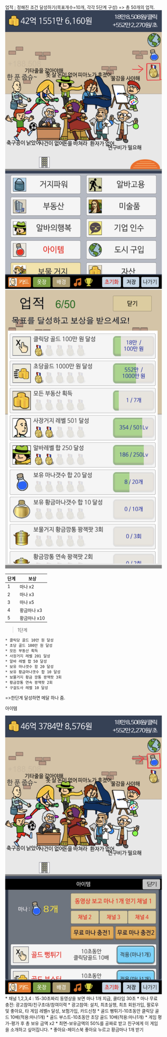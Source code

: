 업적
 ; 정해진 조건 달성하기(목표개수=10개, 각각 5단계 구성)
	 => 총 50개의 업적. 
![메달모양인터페이스](./메달모양인터페이스.jpg)
![업적](./업적.png)

| 단계 | 보상 |
|------|------|
| 1    | 마나 x2   |
| 2    | 마나 x3     |
| 3    | 마나 x5     |
| 4    | 황금마나 x3     |
| 5    | 황금마나 x10    |

  > 1단계

	* 클릭당 골드 10만 원 달성
	* 초당 골드 100만 원 달성
	* 모든 부동산 획득
	* 사장거지 레벨 201 달성
	* 알바 레벨 합 50 달성
	* 보유 마나갯수 함 20 달성
	* 보유 황금마나갯수 합 10 달성
 	* 보물거지 황금 깡통 꽝잭팟 3회
	* 황금깡통 연속 꽝잭팟 2회
	* 구걸도사 레벨 10 달성

=>한단계 달성하면 메달 하나 줌.


아이템

![물약모양인터페이스(아이템)](./물약모양인터페이스(아이템).jpg)
	* 채널 1,2,3,4 : 15-30초짜리 동영상을 보면 마나 1개 지급, 쿨타임 30초
	* 마나 무료 충전: 광고참여/친구초대/참여이력
	* 광고참여: 설치, 최초실행, 최초 회원가입, 팔로우 및 좋아요, 타 게임 레벨n 달성, 보험가입, 카드신청
	* 골드 뻥튀기-10초동안 클릭당 골드 10배(적용:마나1개)
	* 골드 부스트-10초동안 초당 골드 10배(적용:마나1개)
	* 게임 평가-평가 후 총 보유 금액 x2
	* 최면-보유금액의 50%를 공짜로 받고 친구에게 이 게임을 소개하고 싶어집니다.
	* 좋아요-페이스북 좋아요 누르고 황금마나 1개 받기 
 